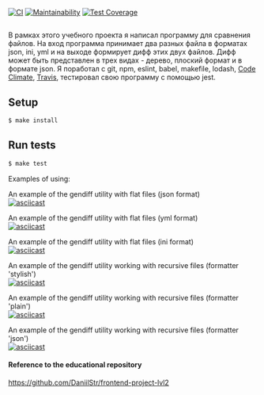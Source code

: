 [![CI](https://github.com/DanielShtrasser/brain_games/actions/workflows/main.yml/badge.svg)](https://github.com/DanielShtrasser/brain_games/actions/workflows/main.yml)
[![Maintainability](https://api.codeclimate.com/v1/badges/d1557cc2d7475fa1f6bb/maintainability)](https://codeclimate.com/github/DanielShtrasser/brain_games/maintainability)
[![Test Coverage](https://api.codeclimate.com/v1/badges/d1557cc2d7475fa1f6bb/test_coverage)](https://codeclimate.com/github/DanielShtrasser/brain_games/test_coverage)

##
В рамках этого учебного проекта я написал программу для сравнения файлов. На вход программа принимает два разных файла в форматах json, ini, yml и на выходе формирует дифф этих двух файлов. Дифф может быть представлен в трех видах - дерево, плоский формат и в формате json. Я поработал с git, npm, eslint, babel, makefile, lodash, [Code Climate](https://codeclimate.com/), [Travis](https://travis-ci.org/), тестировал свою программу с помощью jest.

## Setup

```sh
$ make install
```

## Run tests

```sh
$ make test
```
Examples of using:

An example of the gendiff utility with flat files (json format)<br>
[![asciicast](https://asciinema.org/a/KUlTJWyVVhvLVug0d8jSgZm8F.svg)](https://asciinema.org/a/KUlTJWyVVhvLVug0d8jSgZm8F)

An example of the gendiff utility with flat files (yml format)<br>
[![asciicast](https://asciinema.org/a/gGSlUN50vwwnsEC20FdT0ccK1.svg)](https://asciinema.org/a/gGSlUN50vwwnsEC20FdT0ccK1)

An example of the gendiff utility with flat files (ini format)<br>
[![asciicast](https://asciinema.org/a/78h39QaGw6ISchhiXcoSJM3Ku.svg)](https://asciinema.org/a/78h39QaGw6ISchhiXcoSJM3Ku)

An example of the gendiff utility working with recursive files (formatter 'stylish')<br>
[![asciicast](https://asciinema.org/a/AeyIhi5myDWaFmfjFM6FleTBm.svg)](https://asciinema.org/a/AeyIhi5myDWaFmfjFM6FleTBm)

An example of the gendiff utility working with recursive files (formatter 'plain')<br>
[![asciicast](https://asciinema.org/a/QSBRL5RpLxsUmhtF6LStn6W0f.svg)](https://asciinema.org/a/QSBRL5RpLxsUmhtF6LStn6W0f)

An example of the gendiff utility working with recursive files (formatter 'json')<br>
[![asciicast](https://asciinema.org/a/1vMFJfXy5xvVfzIGqHXKeQ5wc.svg)](https://asciinema.org/a/1vMFJfXy5xvVfzIGqHXKeQ5wc)


#### Reference to the educational repository
https://github.com/DaniilStr/frontend-project-lvl2
